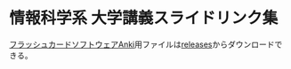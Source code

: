 # 情報科学系 大学講義スライドリンク集

[フラッシュカードソフトウェアAnki](https://apps.ankiweb.net/)用ファイルは[releases](https://github.com/growingspaghetti/awesome-japanese-university-algorithm-slides/releases)からダウンロードできる。

